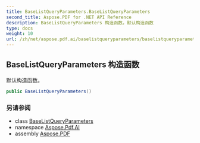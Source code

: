 ```yaml
---
title: BaseListQueryParameters.BaseListQueryParameters
second_title: Aspose.PDF for .NET API Reference
description: BaseListQueryParameters 构造函数。默认构造函数
type: docs
weight: 10
url: /zh/net/aspose.pdf.ai/baselistqueryparameters/baselistqueryparameters/
---
```

## BaseListQueryParameters 构造函数

默认构造函数。

```csharp
public BaseListQueryParameters()
```

### 另请参阅

* class [BaseListQueryParameters](../)
* namespace [Aspose.Pdf.AI](../../../aspose.pdf.ai/)
* assembly [Aspose.PDF](../../../)